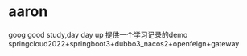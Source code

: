 # aaron
goog good study,day day up
提供一个学习记录的demo
springcloud2022+springboot3+dubbo3_nacos2+openfeign+gateway
